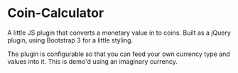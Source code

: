 Coin-Calculator
===============

A little JS plugin that converts a monetary value in to coins. Built as a jQuery plugin, using Bootstrap 3 for  a little styling.

The plugin is configurable so that you can feed your own currency type and values into it. This is demo'd using an imaginary currency.
